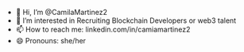 - 👋 Hi, I’m @CamilaMartinez2
- 👀 I’m interested in Recruiting Blockchain Developers or web3 talent
- 📫 How to reach me: linkedin.com/in/camiamartinez2 
- 😄 Pronouns: she/her
